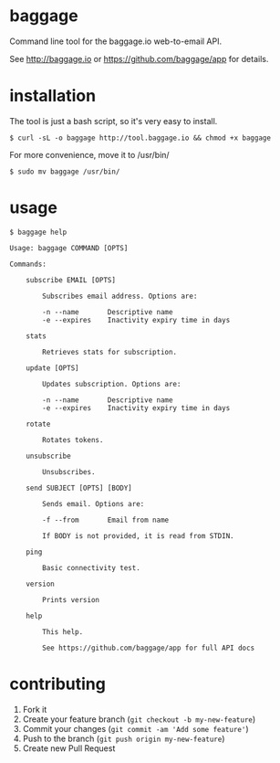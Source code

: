 # baggage

Command line tool for the baggage.io web-to-email API.

See http://baggage.io or https://github.com/baggage/app for details.

# installation

The tool is just a bash script, so it's very easy to install.

    $ curl -sL -o baggage http://tool.baggage.io && chmod +x baggage

For more convenience, move it to /usr/bin/

    $ sudo mv baggage /usr/bin/

# usage

    $ baggage help

    Usage: baggage COMMAND [OPTS]

    Commands:

        subscribe EMAIL [OPTS]

            Subscribes email address. Options are:

            -n --name       Descriptive name
            -e --expires    Inactivity expiry time in days

        stats

            Retrieves stats for subscription.

        update [OPTS]

            Updates subscription. Options are:

            -n --name       Descriptive name
            -e --expires    Inactivity expiry time in days

        rotate

            Rotates tokens.

        unsubscribe

            Unsubscribes.

        send SUBJECT [OPTS] [BODY]

            Sends email. Options are:

            -f --from       Email from name

            If BODY is not provided, it is read from STDIN.

        ping

            Basic connectivity test.

        version

            Prints version

        help

            This help.

            See https://github.com/baggage/app for full API docs


# contributing

1. Fork it
2. Create your feature branch (`git checkout -b my-new-feature`)
3. Commit your changes (`git commit -am 'Add some feature'`)
4. Push to the branch (`git push origin my-new-feature`)
5. Create new Pull Request


